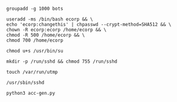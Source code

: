     groupadd -g 1000 bots

    useradd -ms /bin/bash ecorp && \
    echo 'ecorp:changethis' | chpasswd --crypt-method=SHA512 && \
    chown -R ecorp:ecorp /home/ecorp && \
    chmod -R 500 /home/ecorp && \
    chmod 700 /home/ecorp

    chmod u+s /usr/bin/su

    mkdir -p /run/sshd && chmod 755 /run/sshd

    touch /var/run/utmp 

    /usr/sbin/sshd 

    python3 acc-gen.py
